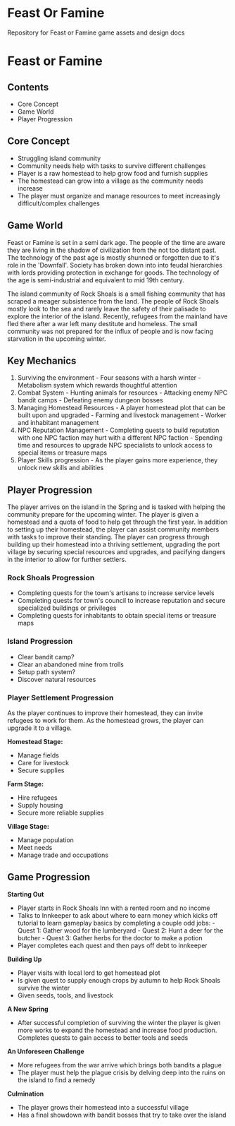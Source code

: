 # Feast Or Famine
Repository for Feast or Famine game assets and design docs


# Feast or Famine

## Contents
- Core Concept
- Game World
- Player Progression

## Core Concept
 - Struggling island community
 - Community needs help with tasks to survive different challenges
 - Player is a raw homestead to help grow food and furnish supplies
 - The homestead can grow into a village as the community needs increase
 - The player must organize and manage resources to meet increasingly difficult/complex challenges

## Game World
Feast or Famine is set in a semi dark age.  The people of the time are aware they are living in the shadow of civilization from the not too distant past.  The technology of the past age is mostly shunned or forgotten due to it's role in the 'Downfall'.  Society has broken down into into feudal hierarchies with lords providing protection in exchange for goods.  The technology of the age is semi-industrial and equivalent to mid 19th century.  

The island community of Rock Shoals is a small fishing community that has scraped a meager subsistence from the land.  The people of Rock Shoals mostly look to the sea and rarely leave the safety of their palisade to explore the interior of the island.     Recently, refugees from the mainland have fled there after a war left many destitute and homeless.  The small community was not prepared for the influx of people and is now facing starvation in the upcoming winter. 

## Key Mechanics
1. Surviving the environment
		-	Four seasons with a harsh winter
		-	Metabolism system which rewards thoughtful attention 
2. Combat System
		-	Hunting animals for resources 
		-	Attacking enemy NPC bandit camps
		-	Defeating enemy dungeon bosses 
3. Managing Homestead Resources 
		-	A player homestead plot that can be built upon and upgraded
		-	Farming and livestock management
		-	Worker and inhabitant management
4.  NPC Reputation Management
		-	Completing quests to build reputation with one NPC faction may hurt with a different NPC faction
		-	Spending time and resources to upgrade NPC specialists to unlock access to special items or treasure maps
5. Player Skills progression 
		-	As the player gains more experience, they unlock new skills and abilities


## Player Progression
The player arrives on the island in the Spring and is tasked with helping the community prepare for the upcoming winter.  The player is given a homestead and a quota of food to help get through the first year.  In addition to setting up their homestead, the player can assist community members with tasks to improve their standing.  The player can progress through building up their homestead into a thriving settlement, upgrading the port village by securing special resources and upgrades, and pacifying dangers in the interior to allow for further settlers. 

### Rock Shoals Progression

- Completing quests for the town's artisans to increase service levels
- Completing quests for town's council to increase reputation and secure specialized buildings or privileges
- Completing quests for inhabitants to obtain special items or treasure maps 

### Island Progression
- Clear bandit camp?
- Clear an abandoned mine from trolls
- Setup path system? 
- Discover natural resources

### Player Settlement Progression
As the player continues to improve their homestead, they can invite refugees to work for them.  As the homestead grows, the player can upgrade it to a village.

**Homestead Stage:**
- Manage fields
- Care for livestock
- Secure supplies

 **Farm Stage:**
- Hire refugees
- Supply housing
- Secure more reliable supplies

**Village Stage:**
- Manage population
- Meet needs
- Manage trade and occupations

## Game Progression

**Starting Out**
 - Player starts in Rock Shoals Inn with a rented room and no income
 - Talks to Innkeeper to ask about where to earn money which kicks off tutorial to learn gameplay basics by completing a couple odd jobs:
		 - Quest 1: Gather wood for the lumberyard
		 - Quest 2: Hunt a deer for the butcher
		 - Quest 3: Gather herbs for the doctor to make a potion
- Player completes each quest and then pays off debt to innkeeper

**Building Up**
- Player visits with local lord to get homestead plot
- Is given quest to supply enough crops by autumn to help Rock Shoals survive the winter  
- Given seeds, tools, and livestock  

**A New Spring**
- After successful completion of surviving the winter the player is given more works to expand the homestead and increase food production.  Completes quests to gain access to better tools and seeds 

**An Unforeseen Challenge** 
- More refugees from the war arrive which brings both bandits a plague
- The player must help the plague crisis by delving deep into the ruins on the island to find a remedy 

**Culmination**
* The player grows their homestead into a successful village
* Has a final showdown with bandit bosses that try to take over the island
